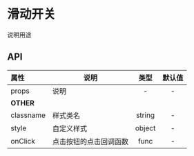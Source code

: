 # 滑动开关

说明用途

## API

| 属性        | 说明                                |   类型   |   默认值   |
| :-------- | --------------------------------- | :----: | :-----: |
| props     | 说明                | - | - |
| **OTHER** |                                   |        |         |
| classname | 样式类名                              | string |    -    |
| style     | 自定义样式                             | object |    -    |
| onClick   | 点击按钮的点击回调函数                       |  func  |    -    |
